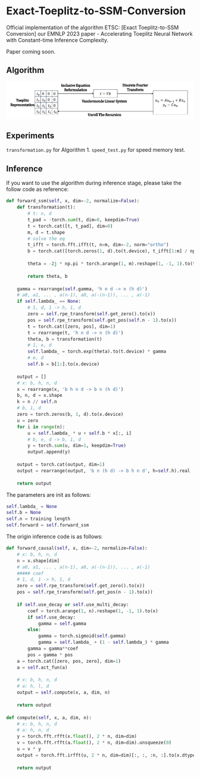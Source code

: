 # Exact-Toeplitz-to-SSM-Conversion
Official implementation of the algorithm ETSC: [Exact Toeplitz-to-SSM Conversion] our EMNLP 2023 paper - Accelerating Toeplitz Neural Network with Constant-time Inference Complexity.

Paper coming soon.

## Algorithm

![](./algo.jpg)

## Experiments
`transformation.py` for Algorithm 1. `speed_test.py` for speed memory test.

## Inference
If you want to use the algorithm during inference stage, please take the follow code as reference:

```python
def forward_ssm(self, x, dim=-2, normalize=False):
    def transformation(t):
        # t: n, d
        t_pad = -torch.sum(t, dim=0, keepdim=True)
        t = torch.cat([t, t_pad], dim=0)
        m, d = t.shape
        # solve the eq
        t_ifft = torch.fft.ifft(t, n=m, dim=-2, norm="ortho")
        b = torch.cat([torch.zeros(1, d).to(t.device), t_ifft[1:m] / np.sqrt(m)], dim=0)

        theta = -2j * np.pi * torch.arange(1, m).reshape(1, -1, 1).to(t.device) / m
        
        return theta, b

    gamma = rearrange(self.gamma, 'h n d -> n (h d)')
    # a0, a1, ... , a(n-1), a0, a(-(n-1)), ... , a(-1)
    if self.lambda_ == None:
        # 1, d, 1 -> h, 1, d
        zero = self.rpe_transform(self.get_zero().to(x))
        pos = self.rpe_transform(self.get_pos(self.n - 1).to(x))
        t = torch.cat([zero, pos], dim=1)
        t = rearrange(t, 'h n d -> n (h d)')
        theta, b = transformation(t)
        # 1, e, d
        self.lambda_ = torch.exp(theta).to(t.device) * gamma
        # e, d
        self.b = b[1:].to(x.device)

    output = []
    # x: b, h, n, d
    x = rearrange(x, 'b h n d -> b n (h d)')
    b, n, d = x.shape
    k = n // self.n
    # b, 1, d
    zero = torch.zeros(b, 1, d).to(x.device)
    u = zero
    for i in range(n):
        u = self.lambda_ * u + self.b * x[:, i]
        # b, e, d -> b, 1, d
        y = torch.sum(u, dim=1, keepdim=True)
        output.append(y)

    output = torch.cat(output, dim=1)
    output = rearrange(output, 'b n (h d) -> b h n d', h=self.h).real

    return output
```
The parameters are init as follows:
```python
self.lambda_ = None
self.b = None
self.n = training length
self.forward = self.forward_ssm
```

The origin inference code is as follows:
```python
def forward_causal(self, x, dim=-2, normalize=False):
    # x: b, h, n, d
    n = x.shape[dim]
    # a0, a1, ... , a(n-1), a0, a(-(n-1)), ... , a(-1)
    ##### coef
    # 1, d, 1 -> h, 1, d
    zero = self.rpe_transform(self.get_zero().to(x))
    pos = self.rpe_transform(self.get_pos(n - 1).to(x))

    if self.use_decay or self.use_multi_decay:
        coef = torch.arange(1, n).reshape(1, -1, 1).to(x)
        if self.use_decay:
            gamma = self.gamma
        else:
            gamma = torch.sigmoid(self.gamma)
            gamma = self.lambda_ + (1 - self.lambda_) * gamma
        gamma = gamma**coef
        pos = gamma * pos
    a = torch.cat([zero, pos, zero], dim=1)
    a = self.act_fun(a)

    # x: b, h, n, d
    # a: h, l, d
    output = self.compute(x, a, dim, n)

    return output

def compute(self, x, a, dim, n):
    # x: b, h, n, d
    # a: h, n, d
    y = torch.fft.rfft(x.float(), 2 * n, dim=dim)
    v = torch.fft.rfft(a.float(), 2 * n, dim=dim).unsqueeze(0)
    u = v * y
    output = torch.fft.irfft(u, 2 * n, dim=dim)[:, :, :n, :].to(x.dtype)

    return output
```